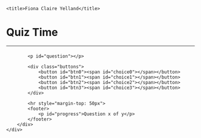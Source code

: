 <!DOCTYPE html>

<html>
    
<head lang="en">
    <meta charset="UTF-8">
    <title>Quiz</title>
    <link rel="stylesheet" type="text/css" href="style.css">
    
    <title>Fiona Claire Yelland</title>
</head>
<body>
    <div class="grid">
        <div id="quiz">
            <h1>Quiz Time</h1>
            <hr style="margin-bottom: 20px">
 
            <p id="question"></p>
 
            <div class="buttons">
                <button id="btn0"><span id="choice0"></span></button>
                <button id="btn1"><span id="choice1"></span></button>
                <button id="btn2"><span id="choice2"></span></button>
                <button id="btn3"><span id="choice3"></span></button>
            </div>
 
            <hr style="margin-top: 50px">
            <footer>
                <p id="progress">Question x of y</p>
            </footer>
        </div>
    </div>
 
 
<script src="question.mjs"></script>
 
</body>
</html>
